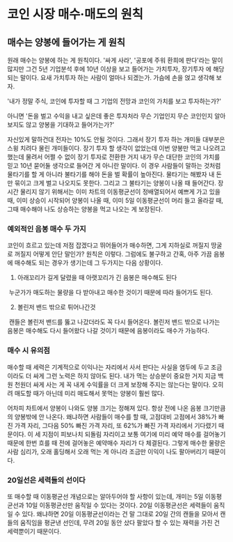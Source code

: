 # 코인 시장 매수·매도의 원칙



## 매수는 양봉에 들어가는 게 원칙

원래 매수는 양봉에 하는 게 원칙이다. '싸게 사라', '공포에 주워 환희에 판다'라는 말이 많지만 그건 5년 기업분석 후에 10년 이상을 보고 들어가는 가치투자, 장기투자 에 해당되는 말이다. 요새 가치투자 하는 사람이 얼마나 되겠는가. 가슴에 손을 얹고 생각해 보자. 

 '내가 정말 주식, 코인에 투자할 때 그 기업의 전망과 코인의 가치를 보고 투자하는가?' 

 아니면 '돈을 벌고 수익을 내고 싶은데 좋은 투자처라 무슨 기업인지 무슨 코인인지 알아 보지도 않고 양봉을 기대하고 들어가는가?'

 

자신있게 말하건대 전자는 10%도 안될 것이다. 그래서 장기 투자 하는 개미들 대부분은 스윙 치려다 물린 개미들이다. 장기 투자 할 생각이 없었는데 이번 양봉만 먹고 나오려고 했는데 물려서 어쩔 수 없이 장기 투자로 전환한 거지 내가 무슨 대단한 코인의 가치를 믿고 10년 묻어둘 생각으로 들어간 게 아니란 말이다. 이 경우 사람들이 말하는 것처럼 물타기를 할 게 아니라 불타기를 해야 돈을 벌 확률이 높아진다. 물타기는 해봤자 내 돈만 묶이고 크게 벌고 나오지도 못한다. 그리고 그 불타기는 양봉이 나올 때 들어간다. 장시간 물리지 않기 위해서는 이미 차트의 이동평균선이 정배열되어서 예쁘게 가고 있을 때, 이미 상승이 시작되어 양봉이 나올 때, 이미 5일 이동평균선이 머리 들고 올라갈 때, 그때 매수해야 나도 상승하는 양봉을 먹고 나오는 게 보장된다. 

 

### 예외적인 음봉 매수 두 가지 

코인이 흐르고 있는데 저점 잡겠다고 뛰어들어가 매수하면, 그게 지하실로 꺼질지 땅굴로 꺼질지 어떻게 안단 말인가? 원칙은 이렇다. 그럼에도 불구하고 간혹, 아주 가끔 음봉에 매수해도 되는 경우가 생기는데 그 두가지는 다음 상황이다. 

1. 아래꼬리가 길게 달렸을 때 아랫꼬리가 긴 음봉은 매수해도 된다

​		누군가가 매도하는 물량을 다 받아내고 매수한 것이기 때문에 따라 들어가도 된다.

2. 볼린저 밴드 밖으로 튀어나간것

​	캔들은 볼린저 밴드를 뚫고 나갔더라도 꼭 다시 들어온다. 볼린저 밴드 밖으로 나가는 음봉은 매수해도 다시 들어왔다 나갈 것이기 때문에 음봉이라도 매수가 가능하다. 

 

### 매수 시 유의점

매수할 때 세력은 기계적으로 이익나는 자리에서 사서 판다는 사실을 염두에 두고 조금이라도 더 싸게 그런 노력은 하지 않아도 된다. 내가 먹는 상승분이 중요한 거지 지금 백원 천원더 싸게 사는 게 꼭 내게 수익률을 더 크게 보장해 주지는 않는다는 말이다. 오히려 매도할 때가 아닌데 미리 매도해서 못먹는 양봉이 훨씬 많다. 

어차피 차트에서 양봉이 나와도 양봉 크기는 정해져 있다. 항상 전에 나온 음봉 크기만큼의 양봉밖에 안 나온다. 왜냐하면 사람들이 매수를 할 때, 고점대비 고점에서 38%가 빠진 가격 자리, 그다음 50% 빠진 가격 자리, 또 62%가 빠진 가격 자리에서 기다렸기 때문이다. 이 세 지점이 피보나치 되돌림 자리이고 보통 여기에 미리 예약 매수를 걸어놓기 때문에 한번 흐를 때 전에 걸어놓은 예약매수 자리가 다 체결된다. 그렇게 매수한 물량은 사람 심리가, 오래 홀딩해서 오래 먹는 게 아니라 조금만 이익이 나도 팔아버리기 때문이다. 

 

 

### 20일선은 세력들의 선이다

 또 매수할 때 이동평균선 개념으로는 알아두어야 할 사항이 있는데, 개미는 5일 이동평균선과 10일 이동평균선만 움직일 수 있다는 것이다. 20일 이동평균선은 세력들이 움직일 수 있다. 왜냐하면 20일 이동평균선이라는 건 말 그대로 20일 간의 캔들을 모아서 캔들의 움직임을 평균낸 선인데, 무려 20일 동안 샀다 팔았다 할 수 있는 재력을 가진 건 세력뿐이기 때문이다. 

 

